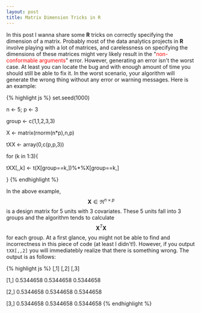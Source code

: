 ```yaml
---
layout: post
title: Matrix Dimension Tricks in R
---
```


In this post I wanna share some **R** tricks on correctly specifying the dimension of a matrix. Probably most of the data analytics projects in **R** involve playing with a lot of matrices, and carelessness on specifying the dimensions of these matrices might very likely result in the "<font color="red">non-conformable arguments</font>" error. However, generating an error isn't the worst case. At least you can locate the bug and with enough amount of time you should still be able to fix it. In the worst scenario, your algorithm will generate the wrong thing without any error or warning messages. Here is an example:

{% highlight js %}
set.seed(1000)

n <- 5; p <- 3

group <- c(1,1,2,3,3)

X <- matrix(rnorm(n*p),n,p)

tXX <- array(0,c(p,p,3))

for (k in 1:3){

  tXX[,,k] <- t(X[group==k,])%*%X[group==k,]

}
{% endhighlight %}

In the above example, $$\boldsymbol{X}\in\Re^{n\times p}$$ is a design matrix for 5 units with 3 covariates. These 5 units fall into 3 groups and the algorithm tends to calculate $$\boldsymbol{X}^{T}\boldsymbol{X}$$ for each group. At a first glance, you might not be able to find and incorrectness in this piece of code (at least I didn't!). However, if you output  `tXX[,,2]` you will immediatebly realize that there is something wrong. The output is as follows:

{% highlight js %}
          [,1]      [,2]      [,3]

[1,] 0.5344658 0.5344658 0.5344658

[2,] 0.5344658 0.5344658 0.5344658

[3,] 0.5344658 0.5344658 0.5344658
{% endhighlight %}
